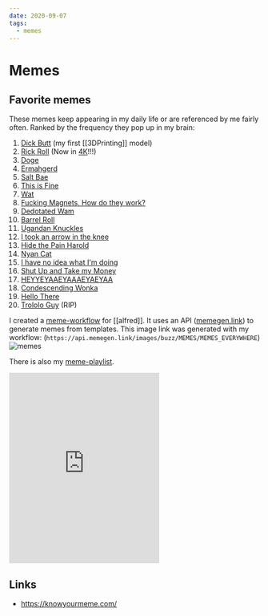```yaml
---
date: 2020-09-07
tags:
  - memes
---
```


# Memes

## Favorite memes
These memes keep appearing in my daily life or are referenced by me fairly often.
Ranked by the frequency they pop up in my brain:
1. [Dick Butt](https://knowyourmeme.com/memes/dick-butt) (my first [[3DPrinting]] model)
2.  [Rick Roll](https://knowyourmeme.com/memes/rick-roll) (Now in [4K](https://archive.org/details/never-gonna-give-you-up-4-k)!!!)
3. [Doge](https://knowyourmeme.com/memes/doge)
4. [Ermahgerd](https://knowyourmeme.com/memes/ermahgerd)
5.  [Salt Bae](https://knowyourmeme.com/memes/salt-bae)
6.  [This is Fine](https://knowyourmeme.com/memes/this-is-fine)
7. [Wat](https://knowyourmeme.com/memes/wat)
8.  [Fucking Magnets, How do they work?](https://knowyourmeme.com/memes/miracles-fucking-magnets-how-do-they-work)
9. [Dedotated Wam](https://knowyourmeme.com/memes/dedotated-wam)
10. [Barrel Roll](https://knowyourmeme.com/memes/do-a-barrel-roll)
11. [Ugandan Knuckles](https://knowyourmeme.com/memes/ugandan-knuckles)
12. [I took an arrow in the knee](https://knowyourmeme.com/memes/i-took-an-arrow-in-the-knee)
13. [Hide the Pain Harold](https://knowyourmeme.com/memes/hide-the-pain-harold)
14. [Nyan Cat](https://knowyourmeme.com/memes/nyan-cat)
15. [I have no idea what I'm doing](https://knowyourmeme.com/memes/i-have-no-idea-what-im-doing)
16. [Shut Up and Take my Money](https://knowyourmeme.com/memes/shut-up-and-take-my-money)
17. [HEYYEYAAEY](https://knowyourmeme.com/memes/he-man-sings-heyyeyaaeyaaaeyaeyaa)[AAAEYAEYAA](https://www.youtube.com/watch?v=ZZ5LpwO-An4)
18. [Condescending Wonka](https://knowyourmeme.com/memes/condescending-wonka-creepy-wonka)
19. [Hello There](https://knowyourmeme.com/memes/hello-there)
20. [Trololo Guy](https://knowyourmeme.com/memes/trololo-guy) (RIP)

I created a [meme-workflow](https://github.com/dnnsmnstrr/alfred-meme) for [[alfred]]. It uses an API ([memegen.link](https://memegen.link)) to generate memes from templates. This image link was generated with my workflow: (`https://api.memegen.link/images/buzz/MEMES/MEMES_EVERYWHERE`)
![memes](https://api.memegen.link/images/buzz/MEMES/MEMES_EVERYWHERE)

There is also my [meme-playlist](https://open.spotify.com/playlist/4HvN65IMe9oEWqMl1zHCIE?si=R-mt59UaRZ-qQ04LqjQvoQ).

<iframe src="https://open.spotify.com/embed/playlist/4HvN65IMe9oEWqMl1zHCIE" width="300" height="380" frameborder="0" allowtransparency="true" allow="encrypted-media"></iframe>


## Links
- https://knowyourmeme.com/